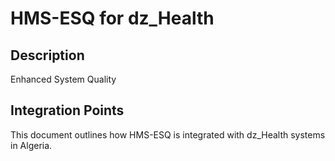 # HMS-ESQ for dz_Health

## Description

Enhanced System Quality

## Integration Points

This document outlines how HMS-ESQ is integrated with dz_Health systems in Algeria.
